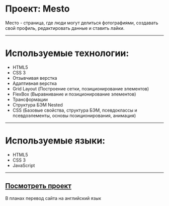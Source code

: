 # Проект: Mesto

Место - страница, где люди могут делиться фотографиями, создавать свой профиль, редактировать данные и ставить лайки.

---

# Используемые технологии:
* HTML5
* CSS 3
* Отзывчивая верстка
* Адаптивная верстка
* Grid Layout (Построение сетки, позиционирование элементов)
* FlexBox (Выравнивание и позиционирование элементов) 
* Трансформации
* Структура БЭМ Nested
* CSS (Базовые свойства, структура БЭМ, псевдоклассы и псевдоэлементы, основы позиционирования, анимация)

---

# Используемые языки:
* HTML5
* CSS 3
* JavaScript

---

## [Посмотреть проект](https://atetscoda.github.io/mesto-project/)

В планах перевод сайта на английский язык